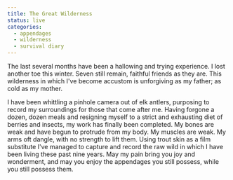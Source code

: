 ```yaml
---
title: The Great Wilderness
status: live
categories:
  - appendages
  - wilderness
  - survival diary
---
```

The last several months have been a hallowing and trying experience. I lost another toe this winter. Seven still remain, faithful friends as they are. This wilderness in which I've become accustom is unforgiving as my father; as cold as my mother.

I have been whittling a pinhole camera out of elk antlers, purposing to record my surroundings for those that come after me. Having forgone a dozen, dozen meals and resigning myself to a strict and exhausting diet of berries and insects, my work has finally been completed. My bones are weak and have begun to protrude from my body. My muscles are weak. My arms oft dangle, with no strength to lift them. Using trout skin as a film substitute I've managed to capture and record the raw wild in which I have been living these past nine years. May my pain bring you joy and wonderment, and may you enjoy the appendages you still possess, while you still possess them.